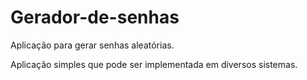 # Gerador-de-senhas
Aplicação para gerar senhas aleatórias.

Aplicação simples que pode ser implementada em diversos sistemas.
